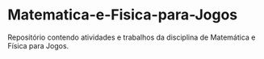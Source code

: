 # Matematica-e-Fisica-para-Jogos
Repositório contendo atividades e trabalhos da disciplina de Matemática e Física para Jogos.
